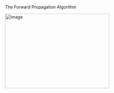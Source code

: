 The Forward Propagation Algorithm

<img width="345" height="246" alt="image" src="https://github.com/user-attachments/assets/db0a804e-4857-477e-bf8a-c55b013bbf16" />
